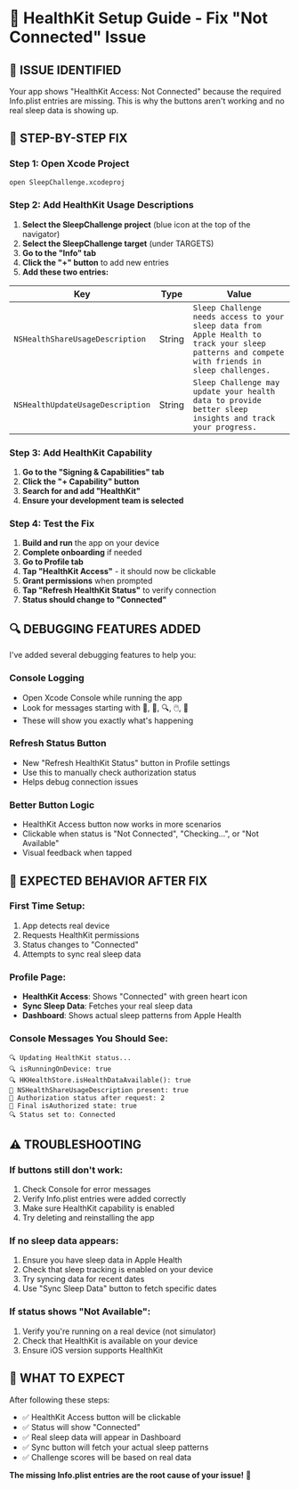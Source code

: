 # 🏥 HealthKit Setup Guide - Fix "Not Connected" Issue

## 🚨 **ISSUE IDENTIFIED**

Your app shows "HealthKit Access: Not Connected" because the required Info.plist entries are missing. This is why the buttons aren't working and no real sleep data is showing up.

## 🔧 **STEP-BY-STEP FIX**

### **Step 1: Open Xcode Project**
```bash
open SleepChallenge.xcodeproj
```

### **Step 2: Add HealthKit Usage Descriptions**

1. **Select the SleepChallenge project** (blue icon at the top of the navigator)
2. **Select the SleepChallenge target** (under TARGETS)
3. **Go to the "Info" tab**
4. **Click the "+" button** to add new entries
5. **Add these two entries:**

| Key | Type | Value |
|-----|------|-------|
| `NSHealthShareUsageDescription` | String | `Sleep Challenge needs access to your sleep data from Apple Health to track your sleep patterns and compete with friends in sleep challenges.` |
| `NSHealthUpdateUsageDescription` | String | `Sleep Challenge may update your health data to provide better sleep insights and track your progress.` |

### **Step 3: Add HealthKit Capability**

1. **Go to the "Signing & Capabilities" tab**
2. **Click the "+ Capability" button**
3. **Search for and add "HealthKit"**
4. **Ensure your development team is selected**

### **Step 4: Test the Fix**

1. **Build and run** the app on your device
2. **Complete onboarding** if needed
3. **Go to Profile tab**
4. **Tap "HealthKit Access"** - it should now be clickable
5. **Grant permissions** when prompted
6. **Tap "Refresh HealthKit Status"** to verify connection
7. **Status should change to "Connected"**

## 🔍 **DEBUGGING FEATURES ADDED**

I've added several debugging features to help you:

### **Console Logging**
- Open Xcode Console while running the app
- Look for messages starting with 🏥, 🔑, 🔍, 🖱️, 🔄
- These will show you exactly what's happening

### **Refresh Status Button**
- New "Refresh HealthKit Status" button in Profile settings
- Use this to manually check authorization status
- Helps debug connection issues

### **Better Button Logic**
- HealthKit Access button now works in more scenarios
- Clickable when status is "Not Connected", "Checking...", or "Not Available"
- Visual feedback when tapped

## 📱 **EXPECTED BEHAVIOR AFTER FIX**

### **First Time Setup:**
1. App detects real device
2. Requests HealthKit permissions
3. Status changes to "Connected"
4. Attempts to sync real sleep data

### **Profile Page:**
- **HealthKit Access**: Shows "Connected" with green heart icon
- **Sync Sleep Data**: Fetches your real sleep data
- **Dashboard**: Shows actual sleep patterns from Apple Health

### **Console Messages You Should See:**
```
🔍 Updating HealthKit status...
🔍 isRunningOnDevice: true
🔍 HKHealthStore.isHealthDataAvailable(): true
🏥 NSHealthShareUsageDescription present: true
🏥 Authorization status after request: 2
🏥 Final isAuthorized state: true
🔍 Status set to: Connected
```

## ⚠️ **TROUBLESHOOTING**

### **If buttons still don't work:**
1. Check Console for error messages
2. Verify Info.plist entries were added correctly
3. Make sure HealthKit capability is enabled
4. Try deleting and reinstalling the app

### **If no sleep data appears:**
1. Ensure you have sleep data in Apple Health
2. Check that sleep tracking is enabled on your device
3. Try syncing data for recent dates
4. Use "Sync Sleep Data" button to fetch specific dates

### **If status shows "Not Available":**
1. Verify you're running on a real device (not simulator)
2. Check that HealthKit is available on your device
3. Ensure iOS version supports HealthKit

## 🎯 **WHAT TO EXPECT**

After following these steps:
- ✅ HealthKit Access button will be clickable
- ✅ Status will show "Connected" 
- ✅ Real sleep data will appear in Dashboard
- ✅ Sync button will fetch your actual sleep patterns
- ✅ Challenge scores will be based on real data

**The missing Info.plist entries are the root cause of your issue!** 🎯 